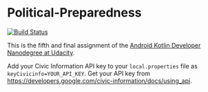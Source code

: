 # Political-Preparedness
[![Build Status](https://app.bitrise.io/app/7383edcd5c34c56c/status.svg?token=6r6r0ppnJxbzkS0vp4LPsg)](https://app.bitrise.io/app/7383edcd5c34c56c)

This is the fifth and final assignment of the [Android Kotlin Developer Nanodegree at Udacity](https://www.udacity.com/course/android-kotlin-developer-nanodegree--nd940).

Add your Civic Information API key to your `local.properties` file as `keyCivicinfo=YOUR_API_KEY`. Get your API key from https://developers.google.com/civic-information/docs/using_api.  